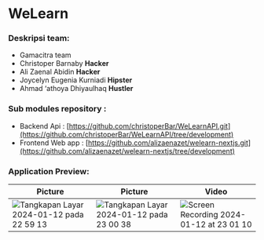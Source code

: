 # WeLearn

### Deskripsi team:
- Gamacitra team 
- Christoper Barnaby <b> Hacker </b>
- Ali Zaenal Abidin <b> Hacker </b>
- Joycelyn Eugenia Kurniadi <b> Hipster </b>
- Ahmad ‘athoya Dhiyaulhaq <b> Hustler </b>

### Sub modules repository : 
- Backend Api : [https://github.com/christoperBar/WeLearnAPI.git](https://github.com/christoperBar/WeLearnAPI/tree/development)
- Frontend Web app : [https://github.com/alizaenazet/welearn-nextjs.git](https://github.com/alizaenazet/welearn-nextjs/tree/development)

### Application Preview:
| Picture | Picture | Video |
| --- | --- | --- |
| ![Tangkapan Layar 2024-01-12 pada 22 59 13](https://github.com/alizaenazet/WeLearn/assets/96227680/e8831b0c-e5aa-4531-a904-2ccea4804b8e) | ![Tangkapan Layar 2024-01-12 pada 23 00 38](https://github.com/alizaenazet/WeLearn/assets/96227680/a25cd82c-6d8f-4b42-bb3f-b6bf836604ef) | ![Screen Recording 2024-01-12 at 23 01 10](https://github.com/alizaenazet/WeLearn/assets/96227680/615ed486-27f0-4527-bc78-c8c0fa52bef1) |





